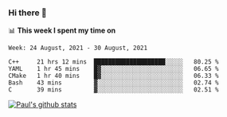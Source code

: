 ### Hi there 👋

📊 **This week I spent my time on**
<!--START_SECTION:waka-->
```text
Week: 24 August, 2021 - 30 August, 2021

C++     21 hrs 12 mins  ████████████████████░░░░░   80.25 % 
YAML    1 hr 45 mins    █▓░░░░░░░░░░░░░░░░░░░░░░░   06.65 % 
CMake   1 hr 40 mins    █▓░░░░░░░░░░░░░░░░░░░░░░░   06.33 % 
Bash    43 mins         ▓░░░░░░░░░░░░░░░░░░░░░░░░   02.74 % 
C       39 mins         ▓░░░░░░░░░░░░░░░░░░░░░░░░   02.51 % 
```
<!--END_SECTION:waka-->


[![Paul's github stats](https://github-readme-stats.vercel.app/api?username=mickeyouyou&theme=dracula&show_icons=true)](https://github.com/anuraghazra/github-readme-stats)
